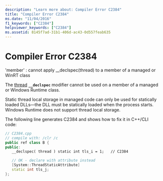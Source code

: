 ```yaml
---
description: "Learn more about: Compiler Error C2384"
title: "Compiler Error C2384"
ms.date: "11/04/2016"
f1_keywords: ["C2384"]
helpviewer_keywords: ["C2384"]
ms.assetid: 8145f7ad-31b1-406d-ac43-0d557feab635
---
```

# Compiler Error C2384

'member' : cannot apply __declspec(thread) to a member of a managed or WinRT class

The [thread](../../cpp/thread.md) **`__declspec`** modifier cannot be used on a member of a managed or Windows Runtime class.

Static thread local storage in managed code can only be used for statically loaded DLLs—the DLL must be statically loaded when the process starts. Windows Runtime does not support thread local storage.

The following line generates C2384 and shows how to fix it in C++/CLI code:

```cpp
// C2384.cpp
// compile with: /clr /c
public ref class B {
public:
   __declspec( thread ) static int tls_i = 1;   // C2384

   // OK - declare with attribute instead
   [System::ThreadStaticAttribute]
   static int tls_j;
};
```
